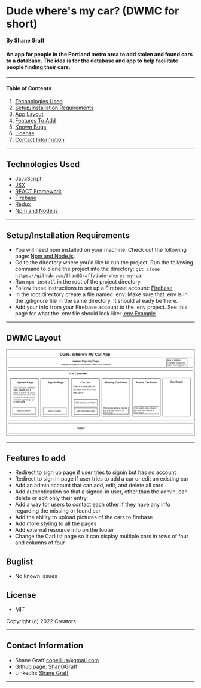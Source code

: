 # Dude where's my car? (DWMC for short)

**By Shane Graff**

#### An app for people in the Portland metro area to add stolen and found cars to a database. The idea is for the database and app to help facilitate people finding their cars. 


-------------------------
#### Table of Contents

1. [Technologies Used](#technologies)
2. [Setup/Installation Requirements](#setup)
3. [App Layout](#layout)
4. [Features To Add](#features)
5. [Known Bugs](#bugs)
6. [License](#license)
7. [Contact Information](#contact)

---------------------------
## Technologies Used <a id="technologies"></a>

* JavaScript
* [JSX](https://reactjs.org/docs/introducing-jsx.html) 
* [REACT Framework](https://reactjs.org)
* [Firebase](https://firebase.google.com/docs/database/)
* [Redux](https://redux.js.org/)
* [Npm and Node.js](https://docs.npmjs.com/downloading-and-installing-node-js-and-npm)


---------------------------

## Setup/Installation Requirements <a id="setup"></a>

* You will need npm installed on your machine. Check out the following page: [Npm and Node.js](https://docs.npmjs.com/downloading-and-installing-node-js-and-npm).
* Go to the directory where you'd like to run the project. Run the following command to clone the project into the directory: ```git clone https://github.com/ShanGGraff/dude-wheres-my-car```
* Run ```npm install``` in the root of the project directory.
* Follow these instructions to set up a Firebase account: [Firebase](https://www.learnhowtoprogram.com/react-part-time/react-with-nosql/setting-up-a-firebase-project)
* In the root directory create a file named .env. Make sure that .env is in the .gitignore file in the same directory. It should already be there.
* Add your info from your Firebase account to the .env project. See this page for what the .env file should look like: [.env Example](https://www.learnhowtoprogram.com/react-part-time/react-with-nosql/adding-firebase-to-react)

---------------------------

## DWMC Layout<a id="layout"></a>
![DWMC Component Layout](./src/img/DudeWheresMyCar.drawio.png)


----------------------------

## Features to add<a id="features"></a>
* Redirect to sign up page if user tries to signin but has no account
* Redirect to sign in page if user tries to add a car or edit an existing car
* Add an admin account that can add, edit, and delete all cars
* Add authentication so that a signed-in user, other than the admin, can delete or edit only their entry
* Add a way for users to contact each other if they have any info regarding the missing or found car
* Add the ability to upload pictures of the cars to firebase
* Add more styling to all the pages
* Add external resource info on the footer
* Change the CarList page so it can display multiple cars in rows of four and columns of four

## Buglist <a id="bugs"></a>
* No known issues

## License
* [MIT](https://choosealicense.com/licenses/mit/)

Copyright (c) 2022 Creators 

----------------------------

## Contact Information <a id="contact"></a>

* Shane Graff <copellius@gmail.com>
* Github page: [ShanGGraff](https://github.com/ShanGGraff)
* LinkedIn: [Shane Graff](https://www.linkedin.com/in/shanegraff)

---------------